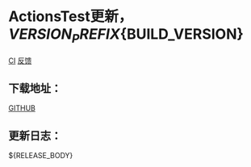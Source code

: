 # ActionsTest更新，${VERSION_PREFIX}${BUILD_VERSION}
[CI](https://github.com/${GITHUB_REPOSITORY}/actions)  [反馈](https://github.com/${GITHUB_REPOSITORY}/issues)

## 下载地址：
[GITHUB](https://github.com/${GITHUB_REPOSITORY}/releases/tag/${BUILD_VERSION})

## 更新日志：
${RELEASE_BODY}
